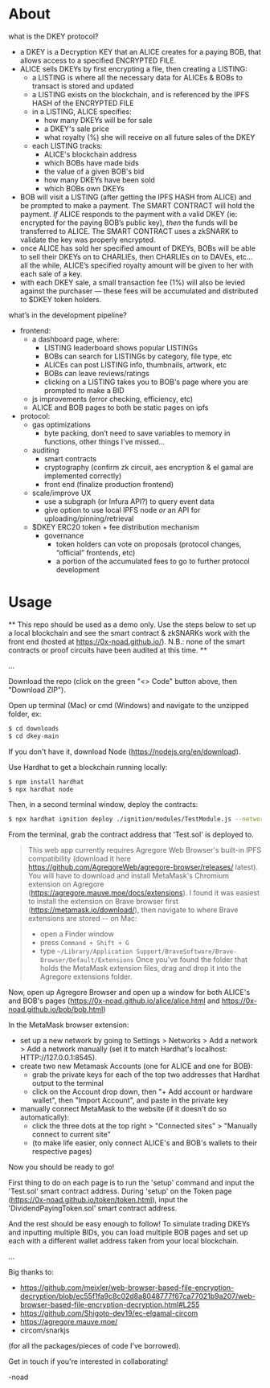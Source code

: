 # About

what is the DKEY protocol?
- a DKEY is a Decryption KEY that an ALICE creates for a paying BOB, that allows access to a specified ENCRYPTED FILE.
- ALICE sells DKEYs by first encrypting a file, then creating a LISTING:
    - a LISTING is where all the necessary data for ALICEs & BOBs to transact is stored and updated 
    - a LISTING exists on the blockchain, and is referenced by the IPFS HASH of the ENCRYPTED FILE
    - in a LISTING, ALICE specifies:
        - how many DKEYs will be for sale
        - a DKEY's sale price
        - what royalty (%) she will receive on all future sales of the DKEY
    - each LISTING tracks:
        - ALICE's blockchain address
        - which BOBs have made bids
        - the value of a given BOB's bid
        - how many DKEYs have been sold
        - which BOBs own DKEYs
- BOB will visit a LISTING (after getting the IPFS HASH from ALICE) and be prompted to make a payment. The SMART CONTRACT will hold the payment. *If* ALICE responds to the payment with a valid DKEY (ie: encrypted for the paying BOB’s public key), *then* the funds will be transferred to ALICE. The SMART CONTRACT uses a zkSNARK to validate the key was properly encrypted. 
- once ALICE has sold her specified amount of DKEYs, BOBs will be able to sell their DKEYs on to CHARLIEs, then CHARLIEs on to DAVEs, etc… all the while, ALICE’s specified royalty amount will be given to her with each sale of a key.
- with each DKEY sale, a small transaction fee (1%) will also be levied against the purchaser — these fees will be accumulated and distributed to $DKEY token holders.

what’s in the development pipeline?
- frontend:
    - a dashboard page, where:
        - LISTING leaderboard shows popular LISTINGs
        - BOBs can search for LISTINGs by category, file type, etc
        - ALICEs can post LISTING info, thumbnails, artwork, etc
        - BOBs can leave reviews/ratings
        - clicking on a LISTING takes you to BOB's page where you are prompted to make a BID
    - js improvements (error checking, efficiency, etc)
    - ALICE and BOB pages to both be static pages on ipfs
- protocol:
    - gas optimizations
        - byte packing, don’t need to save variables to memory in functions, other things I've missed...
    - auditing
        - smart contracts
        - cryptography (confirm zk circuit, aes encryption & el gamal are implemented correctly)
        - front end (finalize production frontend)
    - scale/improve UX
        - use a subgraph (or Infura API?) to query event data
        - give option to use local IPFS node *or* an API for uploading/pinning/retrieval
    - $DKEY ERC20 token + fee distribution mechanism
        - governance
            - token holders can vote on proposals (protocol changes, “official” frontends, etc)
            - a portion of the accumulated fees to go to further protocol development

# Usage

** This repo should be used as a demo only. Use the steps below to set up a local blockchain and see the smart contract & zkSNARKs work with the front end (hosted at https://0x-noad.github.io/). N.B.: none of the smart contracts or proof circuits have been audited at this time. **

...

Download the repo (click on the green "<> Code" button above, then "Download ZIP"). 

Open up terminal (Mac) or cmd (Windows) and navigate to the unzipped folder, ex:
```bash
$ cd downloads
$ cd dkey-main
```

If you don't have it, download Node (https://nodejs.org/en/download).

Use Hardhat to get a blockchain running locally:
```bash
$ npm install hardhat
$ npx hardhat node
```

Then, in a second terminal window, deploy the contracts:
```bash
$ npx hardhat ignition deploy ./ignition/modules/TestModule.js --network localhost
```

From the terminal, grab the contract address that 'Test.sol' is deployed to.

> This web app currently requires Agregore Web Browser's built-in IPFS compatibility (download it here https://github.com/AgregoreWeb/agregore-browser/releases/ latest). You will have to download and install MetaMask's Chromium extension on Agregore (https://agregore.mauve.moe/docs/extensions). I found it was easiest to install the extension on Brave browser first (https://metamask.io/download/), then navigate to where Brave extensions are stored -- on Mac:
> - open a Finder window
> - press `Command + Shift + G`
> - type `~/Library/Application Support/BraveSoftware/Brave-Browser/Default/Extensions`
> Once you've found the folder that holds the MetaMask extension files, drag and drop it into the Agregore extensions folder.


Now, open up Agregore Browser and open up a window for both ALICE's and BOB's pages (https://0x-noad.github.io/alice/alice.html and https://0x-noad.github.io/bob/bob.html)

In the MetaMask browser extension: 
- set up a new network by going to Settings > Networks > Add a network > Add a network manually (set it to match Hardhat's localhost: HTTP://127.0.0.1:8545).
- create two new Metamask Accounts (one for ALICE and one for BOB): 
    - grab the private keys for each of the top two addresses that Hardhat output to the terminal
    - click on the Account drop down, then "+ Add account or hardware wallet", then "Import Account", and paste in the private key
- manually connect MetaMask to the website (if it doesn't do so automatically):
    - click the three dots at the top right > "Connected sites" > "Manually connect to current site"
    - (to make life easier, only connect ALICE's and BOB's wallets to their respective pages)


Now you should be ready to go!

First thing to do on each page is to run the 'setup' command and input the 'Test.sol' smart contract address. During 'setup' on the Token page (https://0x-noad.github.io/token/token.html), input the 'DividendPayingToken.sol' smart contract address. 

And the rest should be easy enough to follow! To simulate trading DKEYs and inputting multiple BIDs, you can load multiple BOB pages and set up each with a different wallet address taken from your local blockchain.

...

Big thanks to:
- https://github.com/meixler/web-browser-based-file-encryption-decryption/blob/ec55f1fa9c8c02d8a8048777f67ca77021b9a207/web-browser-based-file-encryption-decryption.html#L255
- https://github.com/Shigoto-dev19/ec-elgamal-circom
- https://agregore.mauve.moe/
- circom/snarkjs

(for all the packages/pieces of code I've borrowed).

Get in touch if you're interested in collaborating!

-noad